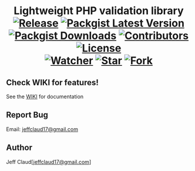 <h1 align="center">
	Lightweight PHP validation library
	<br>
	<a href="https://github.com/crazymeeks/php-validator/releases"><img src="https://img.shields.io/github/release/crazymeeks/php-validator.svg?maxAge=2592000&colorB=de0404" alt="Release"></a>
	<a href="https://packagist.org/packages/crazymeeks/php-validator"><img src="https://img.shields.io/packagist/v/crazymeeks/php-validator.svg?maxAge=2592000" alt="Packgist Latest Version"></a>
	<a href="https://packagist.org/packages/crazymeeks/php-validator/stats"><img src="https://img.shields.io/packagist/dt/crazymeeks/php-validator.svg?maxAge=2592000&colorB=00e500" alt="Packgist Downloads"></a>
	<a href="https://github/contributors/crazymeeks/php-validator"><img src="https://img.shields.io/github/contributors/crazymeeks/php-validator.svg?maxAge=2592000" alt="Contributors"></a>
	<a href="https://packagist.org/packages/crazymeeks/php-validator"><img src="https://img.shields.io/packagist/l/crazymeeks/php-validator.svg" alt="License"></a>
	<br>
	<a href="https://github.com/crazymeeks/php-validator/watchers"><img src="https://img.shields.io/github/watchers/crazymeeks/php-validator.svg?style=social&label=Watch&maxAge=2592000" alt="Watcher"></a>
	<a href="https://github.com/crazymeeks/php-validator/stargazers"><img src="https://img.shields.io/github/stars/crazymeeks/php-validator.svg?style=social&label=Star&maxAge=2592000" alt="Star"></a>
	<a href="https://github.com/crazymeeks/php-validator/network"><img src="https://img.shields.io/github/forks/crazymeeks/php-validator.svg?style=social&label=Fork" alt="Fork"></a>
</h1>

## Check WIKI for features!

See the [WIKI](https://github.com/crazymeeks/php-validator/wiki) for documentation


## Report Bug
Email: jeffclaud17@gmail.com

## Author
Jeff Claud[jeffclaud17@gmail.com]